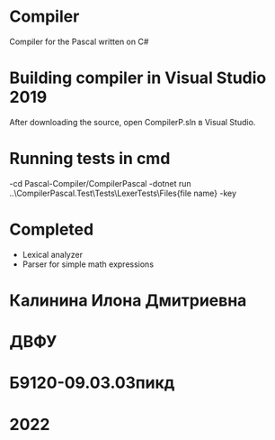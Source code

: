 # Сompiler
Compiler for the Pascal written on C#
# Building compiler in Visual Studio 2019
After downloading the source, open CompilerP.sln в Visual Studio.
# Running tests in cmd
-cd Pascal-Compiler/CompilerPascal
-dotnet run ..\CompilerPascal.Test\Tests\LexerTests\Files\{file name} -key
# Completed
- Lexical analyzer
- Parser for simple math expressions
# Калинина Илона Дмитриевна
# ДВФУ
# Б9120-09.03.03пикд
# 2022
